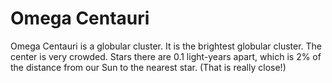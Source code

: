 # Omega Centauri

Omega Centauri is a globular cluster. It is the brightest globular cluster. The
center is very crowded. Stars there are 0.1 light-years apart, which is 2% of
the distance from our Sun to the nearest star. (That is really close!)
